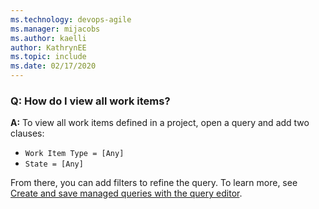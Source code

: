 ```yaml
---
ms.technology: devops-agile
ms.manager: mijacobs
ms.author: kaelli
author: KathrynEE
ms.topic: include
ms.date: 02/17/2020
---
```


### Q: How do I view all work items?

**A:** To view all work items defined in a project, open a query and add two clauses:

- `Work Item Type = [Any]`
- `State = [Any]`

From there, you can add filters to refine the query. To learn more, see [Create and save managed queries with the query editor](/azure/devops/boards/queries/using-queries).
